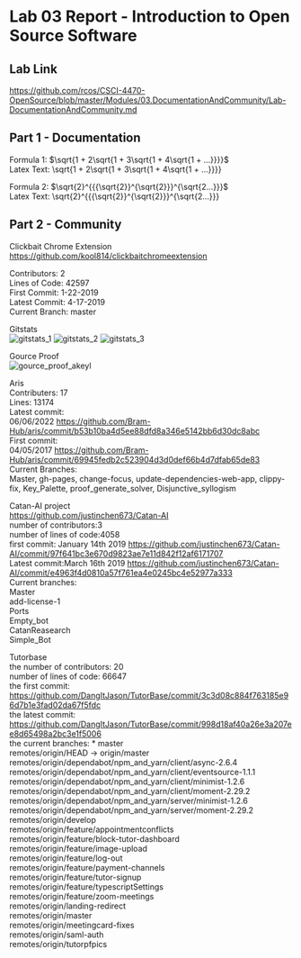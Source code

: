 # Lab 03 Report - Introduction to Open Source Software
## Lab Link
https://github.com/rcos/CSCI-4470-OpenSource/blob/master/Modules/03.DocumentationAndCommunity/Lab-DocumentationAndCommunity.md

## Part 1 - Documentation

Formula 1: $\sqrt{1 + 2\sqrt{1 + 3\sqrt{1 + 4\sqrt{1 + ...}}}}$  
Latex Text: \sqrt{1 + 2\sqrt{1 + 3\sqrt{1 + 4\sqrt{1 + ...}}}}

Formula 2: $\sqrt{2}^{{{\sqrt{2}}^{\sqrt{2}}}^{\sqrt{2...}}}$  
Latex Text: \sqrt{2}^{{{\sqrt{2}}^{\sqrt{2}}}^{\sqrt{2...}}}










## Part 2 - Community
Clickbait Chrome Extension  
https://github.com/kool814/clickbaitchromeextension  
 
Contributors: 2  
Lines of Code: 42597  
First Commit: 1-22-2019  
Latest Commit: 4-17-2019  
Current Branch: master  

Gitstats  
![gitstats_1](https://user-images.githubusercontent.com/97559953/173101329-4e420031-0883-4298-99df-7fcfc747628c.png)
![gitstats_2](https://user-images.githubusercontent.com/97559953/173101336-ea9237ad-2b38-4b8b-bd20-1d38158f8786.png)
![gitstats_3](https://user-images.githubusercontent.com/97559953/173101354-bf1497f4-85db-4e11-b8ed-dd6a62b38b09.png)


Gource Proof  
![gource_proof_akeyl](https://user-images.githubusercontent.com/97559953/173101250-116e7d40-207d-4301-b92e-ce9b23ffcd64.png)




Aris  
Contributers: 17  
Lines: 13174  
Latest commit:  
06/06/2022   https://github.com/Bram-Hub/aris/commit/b53b10ba4d5ee88dfd8a346e5142bb6d30dc8abc  
First commit:  
04/05/2017    https://github.com/Bram-Hub/aris/commit/69945fedb2c523904d3d0def66b4d7dfab65de83  
Current Branches:  
Master, gh-pages, change-focus, update-dependencies-web-app, clippy-fix, Key_Palette, proof_generate_solver, Disjunctive_syllogism  


Catan-AI project  
https://github.com/justinchen673/Catan-AI  
number of contributors:3  
number of lines of code:4058  
first commit: January 14th 2019 https://github.com/justinchen673/Catan-AI/commit/97f641bc3e670d9823ae7e11d842f12af6171707  
Latest commit:March 16th 2019 https://github.com/justinchen673/Catan-AI/commit/e4963f4d0810a57f761ea4e0245bc4e52977a333  
Current branches:  
        Master  
        add-license-1  
        Ports  
        Empty_bot  
        CatanReasearch  
        Simple_Bot  


Tutorbase  
the number of contributors: 20  
number of lines of code: 66647  
the first commit: https://github.com/DangItJason/TutorBase/commit/3c3d08c884f763185e96d7b1e3fad02da67f5fdc  
the latest commit: https://github.com/DangItJason/TutorBase/commit/998d18af40a26e3a207ee8d65498a2bc3e1f5006  
the current branches: * master  
  remotes/origin/HEAD -> origin/master  
  remotes/origin/dependabot/npm_and_yarn/client/async-2.6.4  
  remotes/origin/dependabot/npm_and_yarn/client/eventsource-1.1.1  
  remotes/origin/dependabot/npm_and_yarn/client/minimist-1.2.6  
  remotes/origin/dependabot/npm_and_yarn/client/moment-2.29.2  
  remotes/origin/dependabot/npm_and_yarn/server/minimist-1.2.6  
  remotes/origin/dependabot/npm_and_yarn/server/moment-2.29.2  
  remotes/origin/develop  
  remotes/origin/feature/appointmentconflicts  
  remotes/origin/feature/block-tutor-dashboard  
  remotes/origin/feature/image-upload  
  remotes/origin/feature/log-out  
  remotes/origin/feature/payment-channels  
  remotes/origin/feature/tutor-signup  
  remotes/origin/feature/typescriptSettings  
  remotes/origin/feature/zoom-meetings  
  remotes/origin/landing-redirect  
  remotes/origin/master  
  remotes/origin/meetingcard-fixes  
  remotes/origin/saml-auth  
  remotes/origin/tutorpfpics  
